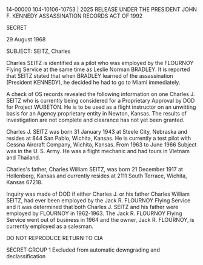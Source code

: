 14-00000
104-10106-10753 | 2025 RELEASE UNDER THE PRESIDENT JOHN F. KENNEDY ASSASSINATION RECORDS ACT OF 1992

SECRET

29 August 1968

SUBJECT: SEITZ, Charles

Charles SEITZ is identified as a pilot who was employed by the FLOURNOY Flying Service at the same time as Leslie Norman BRADLEY. It is reported that SEITZ stated that when BRADLEY learned of the assassination (President KENNEDY), he decided he had to go to Miami immediately.

A check of OS records revealed the following information on one Charles J. SEITZ who is currently being considered for a Proprietary Approval by DOD for Project WUBETON. He is to be used as a flight instructor on an unwitting basis for an Agency proprietary entity in Newton, Kansas. The results of investigation are not complete and clearance has not yet been granted.

Charles J. SEITZ was born 31 January 1943 at Steele City, Nebraska and resides at 844 San Pablo, Wichita, Kansas. He is currently a test pilot with Cessna Aircraft Company, Wichita, Kansas. From 1963 to June 1966 Subject was in the U. S. Army. He was a flight mechanic and had tours in Vietnam and Thailand.

Charles's father, Charles William SEITZ, was born 21 December 1917 at Hollenberg, Kansas and currently resides at 2111 South Terrace, Wichita, Kansas 67218.

Inquiry was made of DOD if either Charles J. or his father Charles William SEITZ, had ever been employed by the Jack R. FLOURNOY Flying Service and it was determined that both Charles J. SEITZ and his father were employed by FLOURNOY in 1962-1963. The Jack R. FLOURNOY Flying Service went out of business in 1964 and the owner, Jack R. FLOURNOY, is currently employed as a salesman.

DO NOT REPRODUCE
RETURN TO CIA

SECRET
GROUP 1
Excluded from automatic
downgrading and
declassification
